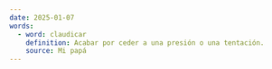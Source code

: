 ```yaml
---
date: 2025-01-07
words:
  - word: claudicar
    definition: Acabar por ceder a una presión o una tentación.
    source: Mi papá 
---
```

